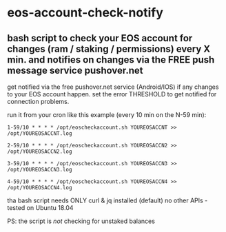 # eos-account-check-notify
## bash script to check your EOS account for changes (ram / staking / permissions) every X min. and notifies on changes via the FREE push message service pushover.net

get notified via the free pushover.net service (Android/IOS) if any changes to your EOS account happen. 
set the error THRESHOLD to get notified for connection problems.

run it from your cron like this example (every 10 min on the N-59 min):

`1-59/10 * * * * /opt/eoscheckaccount.sh YOUREOSACCNT >> /opt/YOUREOSACCNT.log`

`2-59/10 * * * * /opt/eoscheckaccount.sh YOUREOSACCN2 >> /opt/YOUREOSACCN2.log`

`3-59/10 * * * * /opt/eoscheckaccount.sh YOUREOSACCN3 >> /opt/YOUREOSACCN3.log`

`4-59/10 * * * * /opt/eoscheckaccount.sh YOUREOSACCN4 >> /opt/YOUREOSACCN4.log`

tha bash script needs ONLY curl & jq installed (default) no other APIs - tested on Ubuntu 18.04 

PS: the script is *not* checking for unstaked balances
